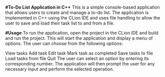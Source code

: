 **#To-Do List Application in C++**
This is a simple console-based application that allows users to create and manage a to-do list. The application is implemented in C++ using the CLion IDE and uses file handling to allow the user to save and load their task list to and from a file.


**#Usage**
To run the application, open the project in the CLion IDE and build and run the project. This will start the application and display a menu of options. The user can choose from the following options:

View tasks
Add task
Edit task
Mark task as completed
Save tasks to file
Load tasks from file
Quit
The user can select an option by entering its corresponding number. The application will then prompt the user for any necessary input and perform the selected operation.
